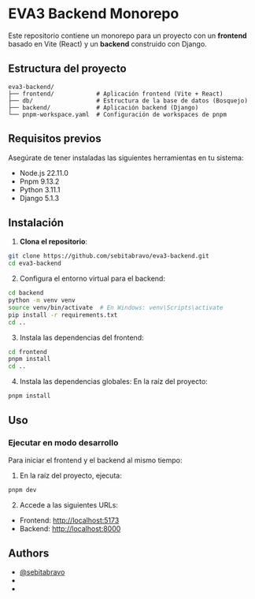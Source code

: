 # EVA3 Backend Monorepo

Este repositorio contiene un monorepo para un proyecto con un **frontend** basado en Vite (React) y un **backend** construido con Django.

## Estructura del proyecto
  
```plaintext
eva3-backend/
├── frontend/            # Aplicación frontend (Vite + React)
├── db/                  # Estructura de la base de datos (Bosquejo)
├── backend/             # Aplicación backend (Django)
└── pnpm-workspace.yaml  # Configuración de workspaces de pnpm
```

## Requisitos previos

Asegúrate de tener instaladas las siguientes herramientas en tu sistema:

- Node.js 22.11.0
- Pnpm 9.13.2
- Python 3.11.1
- Django 5.1.3

## Instalación

1. **Clona el repositorio**:
```bash
git clone https://github.com/sebitabravo/eva3-backend.git
cd eva3-backend
```

2.  Configura el entorno virtual para el backend:
```bash
cd backend
python -m venv venv
source venv/bin/activate  # En Windows: venv\Scripts\activate
pip install -r requirements.txt
cd ..
```

3. Instala las dependencias del frontend:
```bash
cd frontend
pnpm install
cd ..
```

4. Instala las dependencias globales: En la raíz del proyecto:
```bash
pnpm install
```

## Uso
### Ejecutar en modo desarrollo

Para iniciar el frontend y el backend al mismo tiempo:

1. En la raíz del proyecto, ejecuta:
```bash
pnpm dev
```

2. Accede a las siguientes URLs:
- Frontend: [http://localhost:5173](http://localhost:5173)
- Backend: [http://localhost:8000](http://localhost:8000)

## Authors

- [@sebitabravo](https://github.com/sebitabravo)
- [](https://github.com/)
- [](https://github.com/)

